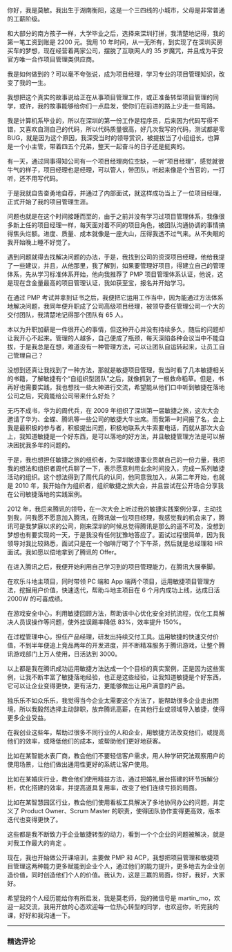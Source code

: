 <p data-nodeid="721">你好，我是莫敏。我出生于湖南衡阳，这是一个三四线的小城市，父母是非常普通的工薪阶级。</p>
<p data-nodeid="722">和大部分的南方孩子一样，大学毕业之后，选择来深圳打拼，我清楚地记得，我的第一笔工资到账是 2200 元。我用 10 年时间，从一无所有，到实现了在深圳买房买车的梦想，现在经营着两家公司，摆脱了互联网人的 35 岁魔咒，并且成为平安官方唯一合作项目管理类供应商。</p>


<p data-nodeid="422">我是如何做到的？可以毫不夸张说，成为项目经理，学习专业的项目管理知识，改变了我的一生。</p>
<p data-nodeid="423">我想把这个真实的故事说给正在从事项目管理工作，或正准备转型项目管理的同学，或许，我的故事能够给你们一点启发，使你们在前进的路上少走一些弯路。</p>
<p data-nodeid="424">我是计算机系毕业的，所以在深圳的第一份工作是程序员，后来因为代码写得不错，又喜欢自测自己的代码，所以代码质量很高，好几次我写的代码，测试都是零 BUG，就是因为这个原因，我深受当时的领导赏识，被提拔当了小组组长，也算是一个小主管，带着四五个兄弟，整天一起奋斗的日子还是挺爽的。</p>
<p data-nodeid="841">有一天，通过同事得知公司有一个项目经理岗位空缺，一听“项目经理”，感觉就很牛气的样子，项目经理也是经理，可以管人，带团队，听起来像是个当官的，一打听，还不用写代码。</p>
<p data-nodeid="842">于是我就自告奋勇地自荐，并通过了内部面试，就这样成功当上了一位项目经理，正式开始了我的项目管理生涯。</p>

<p data-nodeid="426">问题也就是在这个时间接踵而至的，由于之前并没有学习过项目管理体系，我像很多新上任的项目经理一样，每天面对着不同的项目角色，被团队沟通协调的事情搞得焦头烂额。进度、质量、成本就像是一座大山，压得我透不过气来。从不失眠的我开始晚上睡不好觉了。</p>
<p data-nodeid="427">遇到问题就得去找解决问题的办法，于是，我找到公司的资深项目经理，他给我提了一些建议，并且，从他那里，我了解到，如果要管理好项目，得建立自己的管理体系，先从学习标准体系开始，他向我推荐了 PMP 项目管理体系认证，他说，这是现在含金量最高的项目管理认证，我如获至宝，报名并开始学习。</p>
<p data-nodeid="428">在通过 PMP 考试并拿到证书之后，我便把它运用工作当中，因为能通过方法体系地解决问题，我同年便升职成了公司高级项目经理，被领导委任管理公司一个大的交付团队，我清楚地记得那个团队有 65 人。</p>
<p data-nodeid="429">本以为升职加薪是一件很开心的事情，但这种开心并没有持续多久，随后的问题却让我开心不起来。管理的人越多，自己便成了瓶颈，每天深陷各种会议当中不能自拔，于是我总是在想，难道没有一种管理方法，可以让团队自运转起来，让员工自己管理自己？</p>
<p data-nodeid="430">没想到还真让我找到了一种方法，那就是敏捷项目管理，我当时看了几本敏捷相关的书籍，了解敏捷有个“自组织型团队”之后，就像抓到了一根救命稻草。但是，书再好也需要实践，我也想找一些大神进行交流，希望能从他们口中听到敏捷在落地公司之后，究竟能给公司带来什么好处？</p>
<p data-nodeid="431">无巧不成书，华为的周代兵，在 2009 年组织了深圳第一届敏捷之旅，这次大会邀请了华为、金蝶、腾讯等一些公司的敏捷大牛出席。而我第一时间报了名，会上我是最积极的参与者，积极提出问题，积极地联系大牛索要电话，而就从那次大会上，我知道敏捷是一个好东西，是可以落地的好方法，并且敏捷管理方法是可以解决困扰我多年的问题的。</p>
<p data-nodeid="432">于是，我也想担任敏捷之旅的组织者，为深圳敏捷事业贡献自己的一份力量，我把我的想法和组织者周代兵聊了一下，表示愿意利用业余时间投入，完成一系列敏捷活动的组织。这个想法得到了周代兵的认同，他同意我加入，从第二年开始，也就是 2010 年，我开始作为组织者，组织敏捷之旅大会，并且尝试在公开场合分享我在公司敏捷落地的实践案例。</p>
<p data-nodeid="433">2012 年，我后来腾讯的领导，在一次大会上听过我的敏捷实践案例分享，主动找到我，问我愿不愿意加入腾讯，在腾讯做一位项目经理，我感觉我的机会来了，腾讯可是我梦寐以求的公司，刚来深圳的时候总觉得腾讯是那么的遥不可及，没想到梦想也有要实现的一天，于是我没有任何犹豫地答应了。面试过程很简单，因为我领导对我比较熟悉，面试只是在一个咖啡厅喝了个下午茶，然后就是总经理和 HR 面试。我如愿以偿地拿到了腾讯的 Offer。</p>
<p data-nodeid="434">在进入腾讯之后，我便开始利用自己学习到的项目管理能力，在腾讯大展拳脚。</p>
<p data-nodeid="435">在欢乐斗地主项目，同时带领 PC 端和 App 端两个项目，运用敏捷项目管理方法，挖掘用户价值，快速迭代，帮助斗地主项目在 6 个月内成功上线，达成日活 2000W 的可喜成绩。</p>
<p data-nodeid="436">在游戏安全中心，利用敏捷回顾方法，帮助该中心优化安全对抗流程，优化工具解决人员误操作等问题，使外挂误踢率降低 83%，效率提升 150%。</p>
<p data-nodeid="437">在过程管理中心，担任产品经理，研发出持续交付工具。运用敏捷的快速交付价值，不到半年便追上竞品两年的开发进度，并不断精准服务于腾讯游戏，让整个腾讯游戏部门上万人使用，日活达到 3000。</p>
<p data-nodeid="438">以上都是我在腾讯成功运用敏捷方法达成一个个目标的真实案例，正是因为这些案例，让我不断丰富了敏捷落地经验，也正是这些经验，让我知道敏捷是个好东西，它可以让企业变得更快，更有活力，更能够做出让用户满意的产品。</p>
<p data-nodeid="439">独乐乐不如众乐乐，我觉得当今企业太需要这个方法了，能帮助很多企业走出困境，所以我毅然选择主动辞职，放弃腾讯高薪，在其他行业或领域导入敏捷，使得更多企业受益。</p>
<p data-nodeid="440">在我创业这些年，帮助过很多不同行业的人和企业，用敏捷方法改变他们，或提高他们的效率，或降低他们的成本，或帮助他们更好地获客。</p>
<p data-nodeid="441">比如在某智能水表厂商，教会他们不要轻信客户需求，用人种学研究法观察用户的使用场景，让他们做出通用性更好的系统让客户使用。</p>
<p data-nodeid="442">比如在某婚庆行业，教会他们使用精益方法，通过把婚礼展台搭建的环节拆解分析，优化搭建的效率，并提高道具复用率，改变了他们连续亏损的局面。</p>
<p data-nodeid="443">比如在某智慧园区行业，教会他们使用看板工具解决了多地协同办公的问题，并定义了 Product Owner、Scrum Master 的职责，使得团队协作变得更高效，版本迭代也变得更快了。</p>
<p data-nodeid="444">这些都是我不断致力于企业敏捷转型的动力，看到一个个企业的问题被解决，就是对我工作最大的肯定 。</p>
<p data-nodeid="445">现在，我也开始做公开课培训，主要做 PMP 和 ACP，我想把项目管理和敏捷项目管理这两种能力更多赋能到企业个人，通过他们的能力提升，更多地去为企业创造价值，同时创造他们个人的价值。我认为，这是三赢的局面，你好，我好，大家好。</p>
<p data-nodeid="446">希望我的个人经历能给你有所启发，我是莫老师，我的微信号是 martin_mo，欢迎一起交流，我用开放的心态欢迎每一位热心转型的同学，也欢迎你，听完我的课，好好和我沟通一下。</p>

---

### 精选评论


